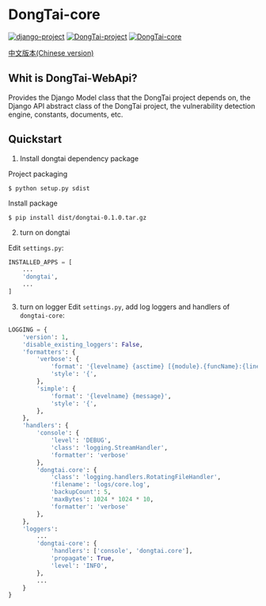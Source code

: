 # DongTai-core

[![django-project](https://img.shields.io/badge/django%20versions-3.0.3-blue)](https://www.djangoproject.com/)
[![DongTai-project](https://img.shields.io/badge/DongTai%20versions-beta-green)](https://hxsecurity.github.io/DongTaiDoc)
[![DongTai-core](https://img.shields.io/badge/DongTai--core-v1.0-lightgrey)](https://github.com/HXSecurity/dongtai-models)

[中文版本(Chinese version)](README.ZH_CN.md)

## Whit is DongTai-WebApi?
Provides the Django Model class that the DongTai project depends on, the Django API abstract class of the DongTai project, the vulnerability detection engine, constants, documents, etc.

## Quickstart
1. Install dongtai dependency package

Project packaging
```shell script
$ python setup.py sdist
```

Install package
```shell script
$ pip install dist/dongtai-0.1.0.tar.gz
```

2. turn on dongtai

Edit `settings.py`:
```python
INSTALLED_APPS = [
    ...
    'dongtai',
    ...
]
```

3. turn on logger 
Edit `settings.py`, add log loggers and handlers of `dongtai-core`:
```python
LOGGING = {
    'version': 1,
    'disable_existing_loggers': False,
    'formatters': {
        'verbose': {
            'format': '{levelname} {asctime} [{module}.{funcName}:{lineno}] {message}',
            'style': '{',
        },
        'simple': {
            'format': '{levelname} {message}',
            'style': '{',
        },
    },
    'handlers': {
        'console': {
            'level': 'DEBUG',
            'class': 'logging.StreamHandler',
            'formatter': 'verbose'
        },
        'dongtai.core': {
            'class': 'logging.handlers.RotatingFileHandler',
            'filename': 'logs/core.log',
            'backupCount': 5,
            'maxBytes': 1024 * 1024 * 10,
            'formatter': 'verbose'
        },
    },
    'loggers': 
        ...
        'dongtai-core': {
            'handlers': ['console', 'dongtai.core'],
            'propagate': True,
            'level': 'INFO',
        },
        ...
    }
}
```
